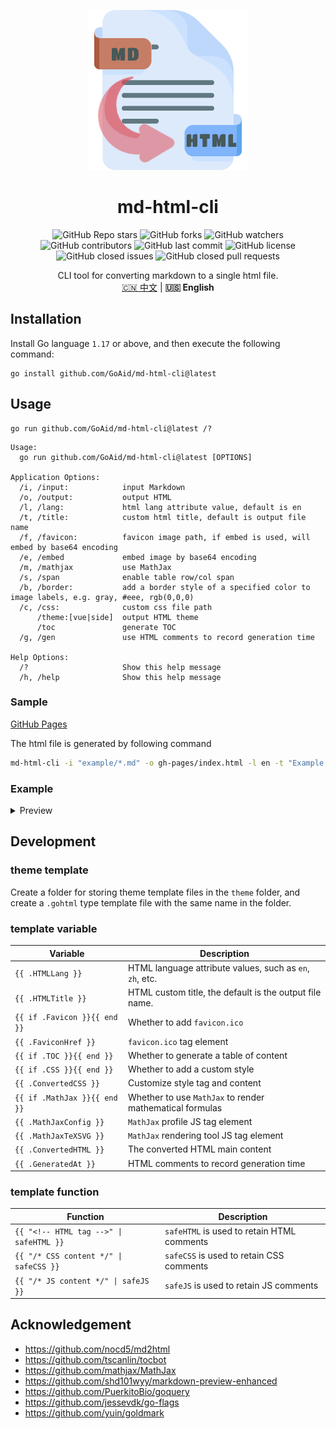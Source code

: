 <!--suppress ALL-->
<p align="center">
<img alt="md-html-cli" src="assets/image/logo.png">
</p>
<h1 align="center">md-html-cli</h1>

<p align="center">
<img alt="GitHub Repo stars" src="https://img.shields.io/github/stars/GoAid/md-html-cli?style=flat-square"> 
<img alt="GitHub forks" src="https://img.shields.io/github/forks/GoAid/md-html-cli?style=flat-square"> 
<img alt="GitHub watchers" src="https://img.shields.io/github/watchers/GoAid/md-html-cli?style=flat-square"> 
<img alt="GitHub contributors" src="https://img.shields.io/github/contributors/GoAid/md-html-cli?color=blue&style=flat-square"> 
<img alt="GitHub last commit" src="https://img.shields.io/github/last-commit/GoAid/md-html-cli?color=blue&style=flat-square"> 
<img alt="GitHub license" src="https://img.shields.io/github/license/GoAid/md-html-cli?color=blue&style=flat-square"> 
<img alt="GitHub closed issues" src="https://img.shields.io/github/issues-closed/GoAid/md-html-cli?color=blue&style=flat-square"> 
<img alt="GitHub closed pull requests" src="https://img.shields.io/github/issues-pr-closed/GoAid/md-html-cli?color=blue&style=flat-square">
</p>

<p align="center">
CLI tool for converting markdown to a single html file.
<br>
<a href="README-zh.md">🇨🇳 中文</a> | <b>🇺🇸 English</b>
</p>

## Installation

Install Go language `1.17` or above, and then execute the following command:

```shell
go install github.com/GoAid/md-html-cli@latest
```

## Usage

```shell
go run github.com/GoAid/md-html-cli@latest /?
```

```shell
Usage:
  go run github.com/GoAid/md-html-cli@latest [OPTIONS]

Application Options:
  /i, /input:            input Markdown
  /o, /output:           output HTML
  /l, /lang:             html lang attribute value, default is en
  /t, /title:            custom html title, default is output file name
  /f, /favicon:          favicon image path, if embed is used, will embed by base64 encoding
  /e, /embed             embed image by base64 encoding
  /m, /mathjax           use MathJax
  /s, /span              enable table row/col span
  /b, /border:           add a border style of a specified color to image labels, e.g. gray, #eee, rgb(0,0,0)
  /c, /css:              custom css file path
      /theme:[vue|side]  output HTML theme
      /toc               generate TOC
  /g, /gen               use HTML comments to record generation time

Help Options:
  /?                     Show this help message
  /h, /help              Show this help message
```

### Sample

[GitHub Pages](https://GoAid.github.io/md-html-cli/index.html)

The html file is generated by following command

```bash
md-html-cli -i "example/*.md" -o gh-pages/index.html -l en -t "Example Page" -f example/img/go.png -ems -c example/css/custom-css.css --theme vue --toc --gen
```

### Example

<details>
<summary>Preview</summary>

| Markdown                                                                            | HTML                                                                                    |
|-------------------------------------------------------------------------------------|-----------------------------------------------------------------------------------------|
| ![mh-highlight-md.png](assets/image/docs/mh-highlight-md.png)                       | ![mh-highlight-html.png](assets/image/docs/mh-highlight-html.png)                       |
| ![mh-image-md.png](assets/image/docs/mh-image-md.png)                               | ![mh-image-html.png](assets/image/docs/mh-image-html.png)                               |
| ![mh-image-size-md.png](assets/image/docs/mh-image-size-md.png)                     | ![mh-image-size-html.png](assets/image/docs/mh-image-size-html.png)                     |
| ![mh-link-md.png](assets/image/docs/mh-link-md.png)                                 | ![mh-link-html.png](assets/image/docs/mh-link-html.png)                                 |
| ![mh-mathjax-md.png](assets/image/docs/mh-mathjax-md.png)                           | ![mh-mathjax-html.png](assets/image/docs/mh-mathjax-html.png)                           |
| ![mh-table-span-md.png](assets/image/docs/mh-table-span-md.png)                     | ![mh-table-span-html.png](assets/image/docs/mh-table-span-html.png)                     |
| ![mh-table-without-header-md.png](assets/image/docs/mh-table-without-header-md.png) | ![mh-table-without-header-html.png](assets/image/docs/mh-table-without-header-html.png) |
| ![mh-task-list-md.png](assets/image/docs/mh-task-list-md.png)                       | ![mh-task-list-html.png](assets/image/docs/mh-task-list-html.png)                       |

</details>

## Development

### theme template

Create a folder for storing theme template files in the `theme` folder, 
and create a `.gohtml` type template file with the same name in the folder.

### template variable

| Variable                     | Description                                              |
|------------------------------|----------------------------------------------------------|
| `{{ .HTMLLang }}`            | HTML language attribute values, such as `en`, `zh`, etc. |
| `{{ .HTMLTitle }}`           | HTML custom title, the default is the output file name.  |
| `{{ if .Favicon }}{{ end }}` | Whether to add `favicon.ico`                             |
| `{{ .FaviconHref }}`         | `favicon.ico` tag element                                |
| `{{ if .TOC }}{{ end }}`     | Whether to generate a table of content                   |
| `{{ if .CSS }}{{ end }}`     | Whether to add a custom style                            |
| `{{ .ConvertedCSS }}`        | Customize style tag and content                          |
| `{{ if .MathJax }}{{ end }}` | Whether to use `MathJax` to render mathematical formulas |
| `{{ .MathJaxConfig }}`       | `MathJax` profile JS tag element                         |
| `{{ .MathJaxTeXSVG }}`       | `MathJax` rendering tool JS tag element                  |
| `{{ .ConvertedHTML }}`       | The converted HTML main content                          |
| `{{ .GeneratedAt }}`         | HTML comments to record generation time                  |

### template function

| Function                                                     | Description                                |
|--------------------------------------------------------------|--------------------------------------------|
| <code>{{ "&lt;!-- HTML tag --&gt;" &vert; safeHTML }}</code> | `safeHTML` is used to retain HTML comments |
| <code>{{ "/* CSS content */" &vert; safeCSS }}</code>        | `safeCSS` is used to retain CSS comments   |
| <code>{{ "/* JS content */" &vert; safeJS }}</code>          | `safeJS` is used to retain JS comments     |

## Acknowledgement

- <https://github.com/nocd5/md2html>
- <https://github.com/tscanlin/tocbot>
- <https://github.com/mathjax/MathJax>
- <https://github.com/shd101wyy/markdown-preview-enhanced>
- <https://github.com/PuerkitoBio/goquery>
- <https://github.com/jessevdk/go-flags>
- <https://github.com/yuin/goldmark>
